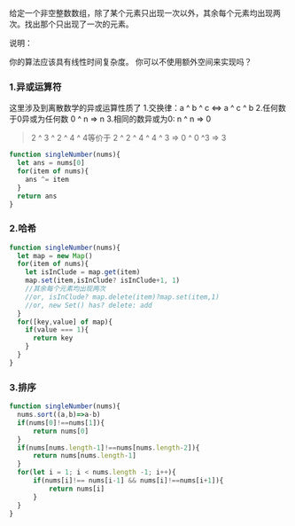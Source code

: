 给定一个非空整数数组，除了某个元素只出现一次以外，其余每个元素均出现两次。找出那个只出现了一次的元素。

说明：

你的算法应该具有线性时间复杂度。 你可以不使用额外空间来实现吗？

### 1.异或运算符
这里涉及到离散数学的异或运算性质了
1.交换律：a ^ b ^ c  <=> a ^ c ^ b
2.任何数于0异或为任何数 0 ^ n => n
3.相同的数异或为0: n ^ n => 0

> 2 ^ 3  ^ 2 ^ 4 ^ 4等价于  2 ^ 2  ^ 4 ^ 4 ^ 3  =>  0 ^ 0 ^3  => 3
```javascript
function singleNumber(nums){
  let ans = nums[0]
  for(item of nums){
    ans ^= item
  }
  return ans
}
```

### 2.哈希
```javascript
function singleNumber(nums){
  let map = new Map()
  for(item of nums){
    let isInClude = map.get(item)
    map.set(item,isInClude? isInClude+1, 1)
    //其余每个元素均出现两次
    //or, isInClude? map.delete(item)?map.set(item,1)
    //or, new Set() has? delete: add
  }
  for([key,value] of map){
    if(value === 1){
      return key
    }
  }
}
```

### 3.排序
```javascript
function singleNumber(nums){
  nums.sort((a,b)=>a-b)
  if(nums[0]!==nums[1]){
      return nums[0]
  }
  if(nums[nums.length-1]!==nums[nums.length-2]){
      return nums[nums.length-1]
  }
  for(let i = 1; i < nums.length -1; i++){
      if(nums[i]!== nums[i-1] && nums[i]!==nums[i+1]){
          return nums[i]
      }
  }
}
```